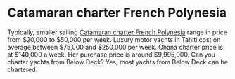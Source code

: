 # Catamaran charter French Polynesia
Typically, smaller sailing [Catamaran charter French Polynesia](https://www.tropical-serenity.com/charter-catamaran-yachts) range in price from $20,000 to $50,000 per week. Luxury motor yachts in Tahiti cost on average between $75,000 and $250,000 per week.
Ohana charter price is at $140,000 a week. Her purchase price is around $9,995,000. Can you charter yachts from Below Deck? Yes, most yachts from Below Deck can be chartered.
